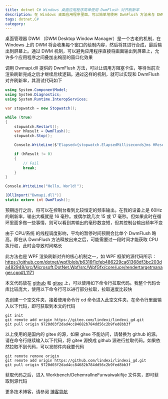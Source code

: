 ```yaml
---
title: dotnet C# Windows 桌面应用程序简单使用 DwmFlush 对齐刷新率
description: 在 Windows 桌面应用程序里面，可以简单地使用 DwmFlush 方法来与 DWM 对齐刷新率
tags: dotnet,C#
category: 
---
```


<!-- 发布 -->
<!-- 博客 -->

桌面管理器 DWM （DWM Desktop Window Manager）是一个古老的机制，在 Windows 上的 DWM 将会收集每个窗口的绘制内容，然后将其进行合成，最后输出到屏幕上。通过 DWM 机制，可以避免应用程序直接将画面输出到屏幕上，允许多个应用程序之间叠加出绚丽的窗口化效果

调用 Dwmapi.dll 提供的 DwmFlush 方法，可以让调用方阻塞卡住，等待当前次渲染刷新完成之后才继续后续逻辑。通过这样的机制，就可以实现和 DwmFlush 对齐刷新率，其测试代码如下

```csharp
using System.ComponentModel;
using System.Diagnostics;
using System.Runtime.InteropServices;

var stopwatch = new Stopwatch();

while (true)
{
    stopwatch.Restart();
    var hResult = DwmFlush();
    stopwatch.Stop();

    Console.WriteLine($"Elapsed={stopwatch.ElapsedMilliseconds}ms HResult={hResult}");

    if (hResult != 0)
    {
        // Fail
        break;
    }
}

Console.WriteLine("Hello, World!");

[DllImport("Dwmapi.dll")]
static extern int DwmFlush();
```

预期运行之后，将可以在控制台看到比较恒定的频率输出。在我的设备上是 60Hz 的刷新率，输出大概就是 16 毫秒。或偶尔跳几次 15 或 17 毫秒。但如果此时在循环里面多做一些事情，则可以看到其输出的毫秒数变短，但其控制台输出频率不变

由于 CPU/系统 的线程调度影响，平均的暂停时间预期会比单个 DwmFlush 略高。即在从 DwmFlush 方法释放出来之后，可能需要过一段时间才能获取 CPU 执行权，此时会导致时间略长

此方法也是 WPF 渲染刷新对齐的核心机制之一，如 WPF 框架的源代码所示：<https://github.com/dotnet/wpf/blob/b6316f1cfeb486229ca61368df3bc203da482948/src/Microsoft.DotNet.Wpf/src/WpfGfx/core/uce/rendertargetmanager.cpp#L1171>

本文代码放在 [github](https://github.com/lindexi/lindexi_gd/tree/9720d03f2dad4cc84682b784dd56c2b9fed8bb3f/Workbench/DehemrallneFurwaiwakifije) 和 [gitee](https://gitee.com/lindexi/lindexi_gd/blob/9720d03f2dad4cc84682b784dd56c2b9fed8bb3f/Workbench/DehemrallneFurwaiwakifije) 上，可以使用如下命令行拉取代码。我整个代码仓库比较庞大，使用以下命令行可以进行部分拉取，拉取速度比较快

先创建一个空文件夹，接着使用命令行 cd 命令进入此空文件夹，在命令行里面输入以下代码，即可获取到本文的代码

```
git init
git remote add origin https://gitee.com/lindexi/lindexi_gd.git
git pull origin 9720d03f2dad4cc84682b784dd56c2b9fed8bb3f
```

以上使用的是国内的 gitee 的源，如果 gitee 不能访问，请替换为 github 的源。请在命令行继续输入以下代码，将 gitee 源换成 github 源进行拉取代码。如果依然拉取不到代码，可以发邮件向我要代码

```
git remote remove origin
git remote add origin https://github.com/lindexi/lindexi_gd.git
git pull origin 9720d03f2dad4cc84682b784dd56c2b9fed8bb3f
```

获取代码之后，进入 Workbench/DehemrallneFurwaiwakifije 文件夹，即可获取到源代码

更多技术博客，请参阅 [博客导航](https://blog.lindexi.com/post/%E5%8D%9A%E5%AE%A2%E5%AF%BC%E8%88%AA.html )
